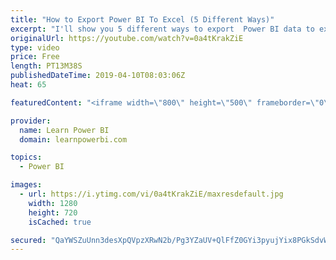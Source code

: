 ```yaml
---
title: "How to Export Power BI To Excel (5 Different Ways)"
excerpt: "I'll show you 5 different ways to export  Power BI data to excel.  Power BI Tutorial for Beginners & Excel Users https://www.youtube.com/watch?v=1bysgMsPwC4&list=PL7GQQXV5Z8ef2SjkDpLnvsz7TAQjlzlpO  🔴Talk Power BI LIVE (Subscribe & Join) April 12, 2019 https://www.youtube.com/watch?v=HlANuadWI1M ================================"
originalUrl: https://youtube.com/watch?v=0a4tKrakZiE
type: video
price: Free
length: PT13M38S
publishedDateTime: 2019-04-10T08:03:06Z
heat: 65

featuredContent: "<iframe width=\"800\" height=\"500\" frameborder=\"0\" src=\"https://www.youtube.com/embed/0a4tKrakZiE\" allow=\"accelerometer; autoplay; encrypted-media; gyroscope; picture-in-picture\" allowfullscreen></iframe>"

provider:
  name: Learn Power BI
  domain: learnpowerbi.com

topics:
  - Power BI

images:
  - url: https://i.ytimg.com/vi/0a4tKrakZiE/maxresdefault.jpg
    width: 1280
    height: 720
    isCached: true

secured: "QaYWSZuUnn3desXpQVpzXRwN2b/Pg3YZaUV+QlFfZ0GYi3pyujYix8PGkSdvWlCGGB7I531DeNHaM2njdfW11P9kyFsSy7Ps3gn5KXvys6EXkfVUqBEawxaJpJqzNdciEzJiu97uy4bVGNmIRBht7hlcCo3ec3L9OXeHEI3z3R8XYpQtFLdms/Re+Bln4qsYppRy2rc3BxMqDlEY2ahUmWhor/5LtItMGNlyfVtjxItK4U3WNjCBPzJ5lp3yR3nRNzpmGbCEemFMZWXjOhpZtCTOiiCsZo8uthB3Eu4d3cpDvnWosOC1ILRtyerGH/wyWmq2wcBKR2Yb1JHjLUxdC/chI1xrmlUIL8i+TNLP0vQB9D1rhysBMrA0yw19zd6iqz5hPqFjICu9m02x1JLtIdl++yKw0pFJppdWQYeTdD+eTXuhAa1qHvtZIcRZcwLE;TxDJ2m5tWUO4gNF+ssJG9g=="
---
```


